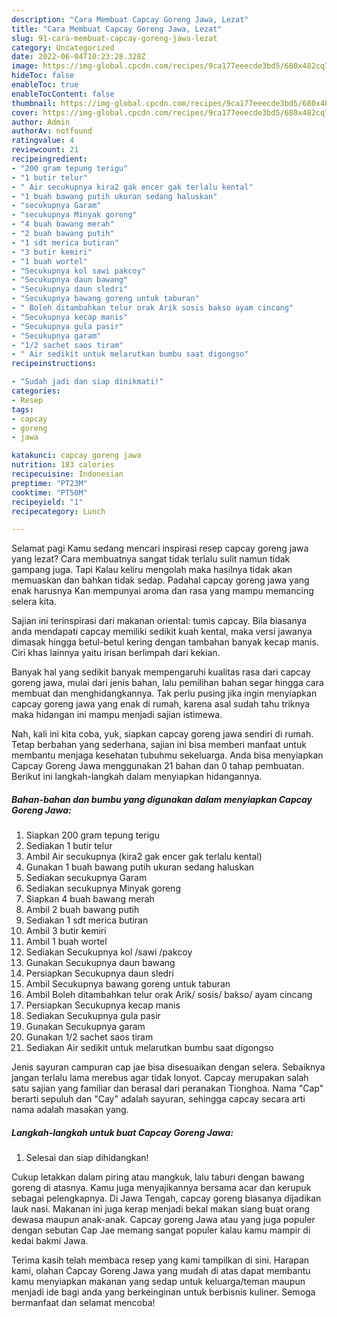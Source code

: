 ```yaml
---
description: "Cara Membuat Capcay Goreng Jawa, Lezat"
title: "Cara Membuat Capcay Goreng Jawa, Lezat"
slug: 91-cara-membuat-capcay-goreng-jawa-lezat
category: Uncategorized
date: 2022-06-04T10:23:28.328Z
image: https://img-global.cpcdn.com/recipes/9ca177eeecde3bd5/680x482cq70/capcay-goreng-jawa-foto-resep-utama.jpg
hideToc: false
enableToc: true
enableTocContent: false
thumbnail: https://img-global.cpcdn.com/recipes/9ca177eeecde3bd5/680x482cq70/capcay-goreng-jawa-foto-resep-utama.jpg
cover: https://img-global.cpcdn.com/recipes/9ca177eeecde3bd5/680x482cq70/capcay-goreng-jawa-foto-resep-utama.jpg
author: Admin
authorAv: notfound
ratingvalue: 4
reviewcount: 21
recipeingredient:
- "200 gram tepung terigu"
- "1 butir telur"
- " Air secukupnya kira2 gak encer gak terlalu kental"
- "1 buah bawang putih ukuran sedang haluskan"
- "secukupnya Garam"
- "secukupnya Minyak goreng"
- "4 buah bawang merah"
- "2 buah bawang putih"
- "1 sdt merica butiran"
- "3 butir kemiri"
- "1 buah wortel"
- "Secukupnya kol sawi pakcoy"
- "Secukupnya daun bawang"
- "Secukupnya daun sledri"
- "Secukupnya bawang goreng untuk taburan"
- " Boleh ditambahkan telur orak Arik sosis bakso ayam cincang"
- "Secukupnya kecap manis"
- "Secukupnya gula pasir"
- "Secukupnya garam"
- "1/2 sachet saos tiram"
- " Air sedikit untuk melarutkan bumbu saat digongso"
recipeinstructions:

- "Sudah jadi dan siap dinikmati!"
categories:
- Resep
tags:
- capcay
- goreng
- jawa

katakunci: capcay goreng jawa 
nutrition: 183 calories
recipecuisine: Indonesian
preptime: "PT23M"
cooktime: "PT50M"
recipeyield: "1"
recipecategory: Lunch

---
```



Selamat pagi Kamu sedang mencari inspirasi resep capcay goreng jawa yang lezat? Cara membuatnya sangat tidak terlalu sulit namun tidak gampang juga. Tapi Kalau keliru mengolah maka hasilnya tidak akan memuaskan dan bahkan tidak sedap. Padahal capcay goreng jawa yang enak harusnya Kan mempunyai aroma dan rasa yang mampu memancing selera kita.


Sajian ini terinspirasi dari makanan oriental: tumis capcay. Bila biasanya anda mendapati capcay memiliki sedikit kuah kental, maka versi jawanya dimasak hingga betul-betul kering dengan tambahan banyak kecap manis. Ciri khas lainnya yaitu irisan berlimpah dari kekian.

Banyak hal yang sedikit banyak mempengaruhi kualitas rasa dari capcay goreng jawa, mulai dari jenis bahan, lalu pemilihan bahan segar hingga cara membuat dan menghidangkannya. Tak perlu pusing jika ingin menyiapkan capcay goreng jawa yang enak di rumah, karena asal sudah tahu triknya maka hidangan ini mampu menjadi sajian istimewa.


Nah, kali ini kita coba, yuk, siapkan capcay goreng jawa sendiri di rumah. Tetap berbahan yang sederhana, sajian ini bisa memberi manfaat untuk membantu menjaga kesehatan tubuhmu sekeluarga. Anda bisa menyiapkan Capcay Goreng Jawa menggunakan 21 bahan dan 0 tahap pembuatan. Berikut ini langkah-langkah dalam menyiapkan hidangannya.

<!--inarticleads1-->

##### Bahan-bahan dan bumbu yang digunakan dalam menyiapkan Capcay Goreng Jawa:

1. Siapkan 200 gram tepung terigu
1. Sediakan 1 butir telur
1. Ambil  Air secukupnya (kira2 gak encer gak terlalu kental)
1. Gunakan 1 buah bawang putih ukuran sedang haluskan
1. Sediakan secukupnya Garam
1. Sediakan secukupnya Minyak goreng
1. Siapkan 4 buah bawang merah
1. Ambil 2 buah bawang putih
1. Sediakan 1 sdt merica butiran
1. Ambil 3 butir kemiri
1. Ambil 1 buah wortel
1. Sediakan Secukupnya kol /sawi /pakcoy
1. Gunakan Secukupnya daun bawang
1. Persiapkan Secukupnya daun sledri
1. Ambil Secukupnya bawang goreng untuk taburan
1. Ambil  Boleh ditambahkan telur orak Arik/ sosis/ bakso/ ayam cincang
1. Persiapkan Secukupnya kecap manis
1. Sediakan Secukupnya gula pasir
1. Gunakan Secukupnya garam
1. Gunakan 1/2 sachet saos tiram
1. Sediakan  Air sedikit untuk melarutkan bumbu saat digongso


Jenis sayuran campuran cap jae bisa disesuaikan dengan selera. Sebaiknya jangan terlalu lama merebus agar tidak lonyot. Capcay merupakan salah satu sajian yang familiar dan berasal dari peranakan Tionghoa. Nama &#34;Cap&#34; berarti sepuluh dan &#34;Cay&#34; adalah sayuran, sehingga capcay secara arti nama adalah masakan yang. 

<!--inarticleads2-->

##### Langkah-langkah untuk buat Capcay Goreng Jawa:


1. Selesai dan siap dihidangkan!

Cukup letakkan dalam piring atau mangkuk, lalu taburi dengan bawang goreng di atasnya. Kamu juga menyajikannya bersama acar dan kerupuk sebagai pelengkapnya. Di Jawa Tengah, capcay goreng biasanya dijadikan lauk nasi. Makanan ini juga kerap menjadi bekal makan siang buat orang dewasa maupun anak-anak. Capcay goreng Jawa atau yang juga populer dengan sebutan Cap Jae memang sangat populer kalau kamu mampir di kedai bakmi Jawa. 

Terima kasih telah membaca resep yang kami tampilkan di sini. Harapan kami, olahan Capcay Goreng Jawa yang mudah di atas dapat membantu kamu menyiapkan makanan yang sedap untuk keluarga/teman maupun menjadi ide bagi anda yang berkeinginan untuk berbisnis kuliner. Semoga bermanfaat dan selamat mencoba!

